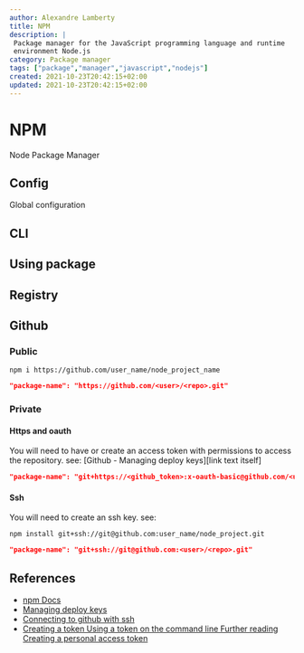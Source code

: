 ```yaml
---
author: Alexandre Lamberty
title: NPM
description: | 
 Package manager for the JavaScript programming language and runtime
 environment Node.js
category: Package manager
tags: ["package","manager","javascript","nodejs"]
created: 2021-10-23T20:42:15+02:00
updated: 2021-10-23T20:42:15+02:00
---
```

# NPM

Node Package Manager

## Config

Global configuration 

## CLI

## Using package

## Registry

## Github

### Public

```shell
npm i https://github.com/user_name/node_project_name
```

```json
"package-name": "https://github.com/<user>/<repo>.git"
```

### Private

#### Https and oauth

You will need to have or create an access token with permissions to access the repository. see: [Github - Managing deploy keys][link text itself]

```json
"package-name": "git+https://<github_token>:x-oauth-basic@github.com/<user>/<repo>.git"
```

#### Ssh

You will need to create an ssh key. see:

```shell
npm install git+ssh://git@github.com:user_name/node_project.git
```

```json
"package-name": "git+ssh://git@github.com:<user>/<repo>.git"
```

## References

- [npm Docs](https://docs.npmjs.com/)
- [Managing deploy keys](https://docs.github.com/en/developers/overview/managing-deploy-keys)
- [Connecting to github with ssh](https://docs.github.com/en/authentication/connecting-to-github-with-ssh)
- [Creating a token
  Using a token on the command line
  Further reading
  Creating a personal access token](https://docs.github.com/en/authentication/keeping-your-account-and-data-secure/creating-a-personal-access-token)
